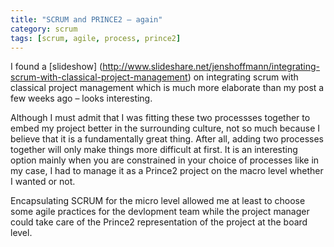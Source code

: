```yaml
---
title: "SCRUM and PRINCE2 – again"
category: scrum
tags: [scrum, agile, process, prince2]
---
```


I found a [slideshow]
(http://www.slideshare.net/jenshoffmann/integrating-scrum-with-classical-project-management)
 on integrating scrum with classical project
management which is much more elaborate than 
my post a few weeks ago – looks interesting.

Although I must admit that I was fitting these two processses together to
embed my project better in the surrounding culture, not so much because
I believe that it is a fundamentally great thing. After all, adding two
processes together will only make things more difficult at first. It is
an interesting option mainly when you are constrained in your choice of
processes like in my case, I had to manage it as a Prince2 project on
the macro level whether I wanted or not.

Encapsulating SCRUM for the micro level allowed me at least to choose some
agile practices for the devlopment team while the project manager could
take care of the Prince2 representation of the project at the board level.

